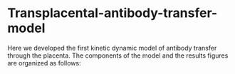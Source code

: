 # Transplacental-antibody-transfer-model
Here we developed the first kinetic dynamic model of antibody transfer through the placenta. The components of the model and the results figures are organized as follows:

